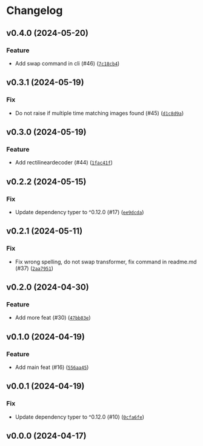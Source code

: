 # Changelog

## v0.4.0 (2024-05-20)

### Feature

- Add swap command in cli (#46) ([`7c18cb4`](https://github.com/34j/vr180-convert/commit/7c18cb44396ab4af996f9e196afa3bf950c4a955))

## v0.3.1 (2024-05-19)

### Fix

- Do not raise if multiple time matching images found (#45) ([`d1c8d9a`](https://github.com/34j/vr180-convert/commit/d1c8d9ae407279778517394a04a0acaa8fa1a486))

## v0.3.0 (2024-05-19)

### Feature

- Add rectilineardecoder (#44) ([`1fac41f`](https://github.com/34j/vr180-convert/commit/1fac41f4235e7354753cd6fd9a59e5bafe942ffc))

## v0.2.2 (2024-05-15)

### Fix

- Update dependency typer to ^0.12.0 (#17) ([`ee9dcda`](https://github.com/34j/vr180-convert/commit/ee9dcda44345213f34a8bd61a59b9a13be37aaf7))

## v0.2.1 (2024-05-11)

### Fix

- Fix wrong spelling, do not swap transformer, fix command in readme.md (#37) ([`2aa7951`](https://github.com/34j/vr180-convert/commit/2aa79515a49a39a4b7cf34f7cbd71b5f72902175))

## v0.2.0 (2024-04-30)

### Feature

- Add more feat (#30) ([`47bb83e`](https://github.com/34j/vr180-convert/commit/47bb83eb3ff737f6637ca0cea5ecf158c5f4d46c))

## v0.1.0 (2024-04-19)

### Feature

- Add main feat (#16) ([`556aa45`](https://github.com/34j/vr180-convert/commit/556aa451237945965134be49da3382b264e38c40))

## v0.0.1 (2024-04-19)

### Fix

- Update dependency typer to ^0.12.0 (#10) ([`0cfa6fe`](https://github.com/34j/vr180-convert/commit/0cfa6fe9ce1c96bb31568cf033133b3c0ec7b0a5))

## v0.0.0 (2024-04-17)
